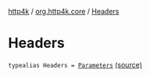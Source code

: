 [http4k](../index.md) / [org.http4k.core](index.md) / [Headers](./-headers.md)

# Headers

`typealias Headers = `[`Parameters`](-parameters.md) [(source)](https://github.com/http4k/http4k/blob/master/http4k-core/src/main/kotlin/org/http4k/core/http.kt#L12)